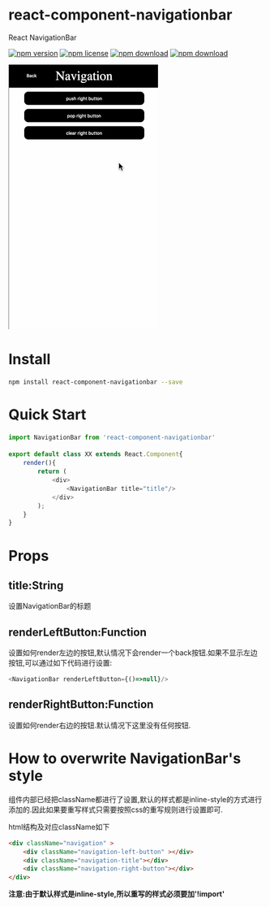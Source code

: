 # react-component-navigationbar
React NavigationBar
<!-- badge -->
[![npm version](https://img.shields.io/npm/v/react-component-navigationbar.svg)](https://www.npmjs.com/package/react-component-navigationbar)
[![npm license](https://img.shields.io/npm/l/react-component-navigationbar.svg)](https://www.npmjs.com/package/react-component-navigationbar)
[![npm download](https://img.shields.io/npm/dm/react-component-navigationbar.svg)](https://www.npmjs.com/package/react-component-navigationbar)
[![npm download](https://img.shields.io/npm/dt/react-component-navigationbar.svg)](https://www.npmjs.com/package/react-component-navigationbar)
<!-- endbadge -->

<img src='https://raw.githubusercontent.com/m860/react-component-navigationbar/master/src/react-component-navigationbar-screenshot.gif'>

# Install
```bash
npm install react-component-navigationbar --save
```

# Quick Start
```javascript
import NavigationBar from 'react-component-navigationbar'

export default class XX extends React.Component{
	render(){
		return (
			<div>
			    <NavigationBar title="title"/>
			</div>
		);
	}
}

```
# Props
## title:String
设置NavigationBar的标题
## renderLeftButton:Function
设置如何render左边的按钮,默认情况下会render一个back按钮.如果不显示左边按钮,可以通过如下代码进行设置:
```javascript
<NavigationBar renderLeftButton={()=>null}/>
```
## renderRightButton:Function
设置如何render右边的按钮.默认情况下这里没有任何按钮.

# How to overwrite NavigationBar's style
组件内部已经把className都进行了设置,默认的样式都是inline-style的方式进行添加的.因此如果要重写样式只需要按照css的重写规则进行设置即可.

html结构及对应className如下
```html
<div className="navigation" >
    <div className="navigation-left-button" ></div>
    <div className="navigation-title"></div>
    <div className="navigation-right-button"></div>
</div>
```

<strong>注意:由于默认样式是inline-style,所以重写的样式必须要加'!import'</strong>